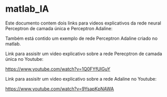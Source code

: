 # matlab_IA
Este documento contem dois links para videos explicativos da rede neural Perceptron de camada única e Perceptron Adaline:

Também está contido um exemplo de rede Perceptron Adaline criado no matlab.


Link para assisitr um video explicativo sobre a rede Perecptron de camada única no Youtube:

https://www.youtube.com/watch?v=1Q0FYfUlGuY

Link para assisitr um video explicativo sobre a rede Adaline no Youtube:

https://www.youtube.com/watch?v=9YsapKpNAWA